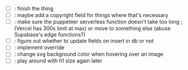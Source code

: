 - [ ] : finish the thing
- [ ] : maybe add a copyright field for things where that's necessary
- [ ] : make sure the puppeteer serverless function doesn't take too long ; (Vercel has 300s limit at max) or move to something else (abuse Supabase's edge functions?)
- [ ] : figure out whether to update fields on insert in db or not
- [ ] : implement override
- [ ] : change svg background color when hovering over an image
- [ ] : play around with h1 size again later
